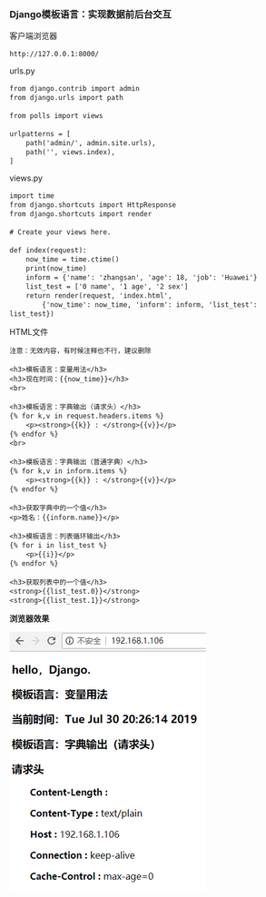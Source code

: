 ### Django模板语言：实现数据前后台交互 ###

客户端浏览器

	http://127.0.0.1:8000/

urls.py

	from django.contrib import admin
	from django.urls import path
	
	from polls import views 
	
	urlpatterns = [
	    path('admin/', admin.site.urls),
	    path('', views.index),
	]

views.py

	import time
	from django.shortcuts import HttpResponse
	from django.shortcuts import render
	
	# Create your views here.
	
	def index(request):
	    now_time = time.ctime()
	    print(now_time)
	    inform = {'name': 'zhangsan', 'age': 18, 'job': 'Huawei'}
	    list_test = ['0 name', '1 age', '2 sex']
	    return render(request, 'index.html', 
	        {'now_time': now_time, 'inform': inform, 'list_test': list_test})

HTML文件

	注意：无效内容，有时候注释也不行，建议删除

	<h3>模板语言：变量用法</h3>
    <h3>现在时间：{{now_time}}</h3>
    <br>

    <h3>模板语言：字典输出（请求头）</h3>
    {% for k,v in request.headers.items %}
        <p><strong>{{k}} : </strong>{{v}}</p>
    {% endfor %}
    <br>

    <h3>模板语言：字典输出（普通字典）</h3>
    {% for k,v in inform.items %}
        <p><strong>{{k}} : </strong>{{v}}</p>        
    {% endfor %}
    
    <h3>获取字典中的一个值</h3>
    <p>姓名：{{inform.name}}</p>

    <h3>模板语言：列表循环输出</h3>
    {% for i in list_test %}
        <p>{{i}}</p>
    {% endfor %}

    <h3>获取列表中的一个值</h3>
    <strong>{{list_test.0}}</strong>
    <strong>{{list_test.1}}</strong>

**浏览器效果**

![](assets/template_language.png)


